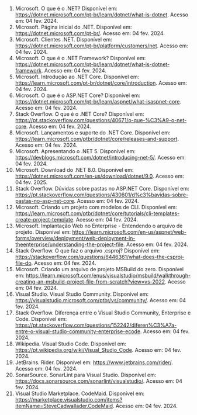 1. Microsoft. O que é o .NET? Disponível em: <https://dotnet.microsoft.com/pt-br/learn/dotnet/what-is-dotnet>. Acesso em: 04 fev. 2024.
2. Microsoft. Página inicial do .NET. Disponível em: <https://dotnet.microsoft.com/pt-br/>. Acesso em: 04 fev. 2024.
3. Microsoft. Clientes .NET. Disponível em: <https://dotnet.microsoft.com/pt-br/platform/customers/net>. Acesso em: 04 fev. 2024.
4. Microsoft. O que é o .NET Framework? Disponível em: <https://dotnet.microsoft.com/pt-br/learn/dotnet/what-is-dotnet-framework>. Acesso em: 04 fev. 2024.
5. Microsoft. Introdução ao .NET Core. Disponível em: <https://learn.microsoft.com/pt-br/dotnet/core/introduction>. Acesso em: 04 fev. 2024.
6. Microsoft. O que é o ASP.NET Core? Disponível em: <https://dotnet.microsoft.com/pt-br/learn/aspnet/what-isaspnet-core>. Acesso em: 04 fev. 2024.
7. Stack Overflow. O que é o .NET Core? Disponível em: <https://pt.stackoverflow.com/questions/40671/o-que-%C3%A9-o-net-core>. Acesso em: 04 fev. 2024.
8. Microsoft. Lançamentos e suporte do .NET Core. Disponível em: <https://learn.microsoft.com/ptbr/dotnet/core/releases-and-support>. Acesso em: 04 fev. 2024.
9. Microsoft. Apresentando o .NET 5. Disponível em: <https://devblogs.microsoft.com/dotnet/introducing-net-5/>. Acesso em: 04 fev. 2024.
10. Microsoft. Download do .NET 8.0. Disponível em: <https://dotnet.microsoft.com/en-us/download/dotnet/9.0>. Acesso em: 04 fev. 2025.
11. Stack Overflow. Dúvidas sobre pastas no ASP.NET Core. Disponível em: <https://pt.stackoverflow.com/questions/430601/d%c3%bavidas-sobre-pastas-no-asp-net-core>. Acesso em: 04 fev. 2024.
12. Microsoft. Criando um projeto com modelos de CLI. Disponível em: <https://learn.microsoft.com/ptbr/dotnet/core/tutorials/cli-templates-create-project-template>. Acesso em: 04 fev. 2024.
13. Microsoft. Implantação Web no Enterprise - Entendendo o arquivo de projeto. Disponível em: <https://learn.microsoft.com/en-us/aspnet/web-forms/overview/deployment/web-deployment-in-theenterprise/understanding-the-project-file>. Acesso em: 04 fev. 2024.
14. Stack Overflow. O que faz o arquivo .csproj? Disponível em: <https://stackoverflow.com/questions/6446361/what-does-the-csproj-file-do>. Acesso em: 04 fev. 2024.
15. Microsoft. Criando um arquivo de projeto MSBuild do zero. Disponível em: <https://learn.microsoft.com/enus/visualstudio/msbuild/walkthrough-creating-an-msbuild-project-file-from-scratch?view=vs-2022>. Acesso em: 04 fev. 2024.
16. Visual Studio. Visual Studio Community. Disponível em: <https://visualstudio.microsoft.com/ptbr/vs/community/>. Acesso em: 04 fev. 2024.
17. Stack Overflow. Diferença entre o Visual Studio Community, Enterprise e Code. Disponível em: <https://pt.stackoverflow.com/questions/152242/diferen%C3%A7a-entre-o-visual-studio-community-enterprise-ecode>. Acesso em: 04 fev. 2024.
18. Wikipedia. Visual Studio Code. Disponível em: <https://pt.wikipedia.org/wiki/Visual_Studio_Code>. Acesso em: 04 fev. 2024.
19. JetBrains. Rider. Disponível em: <https://www.jetbrains.com/rider/>. Acesso em: 04 fev. 2024.
20. SonarSource. SonarLint para Visual Studio. Disponível em: <https://docs.sonarsource.com/sonarlint/visualstudio/>. Acesso em: 04 fev. 2024.
21. Visual Studio Marketplace. CodeMaid. Disponível em: <https://marketplace.visualstudio.com/items?itemName=SteveCadwallader.CodeMaid>. Acesso em: 04 fev. 2024.